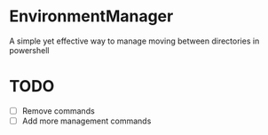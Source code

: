 # EnvironmentManager
A simple yet effective way to manage moving between directories in powershell

# TODO
- [ ] Remove commands
- [ ] Add more management commands
